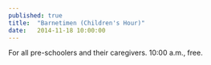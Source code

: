 ```yaml
---
published: true
title:  "Barnetimen (Children's Hour)"
date:   2014-11-18 10:00:00
---
```

For all pre-schoolers and their caregivers. 10:00 a.m., free.
